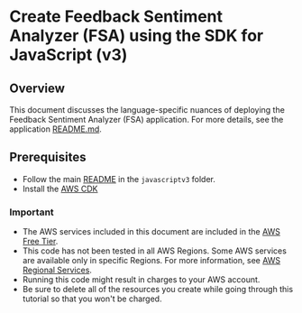 # Create Feedback Sentiment Analyzer (FSA) using the SDK for JavaScript (v3)

## Overview

This document discusses the language-specific nuances of deploying the Feedback Sentiment Analyzer (FSA) application. For more details, see the application [README.md](/applications/feedback_sentiment_analyzer/README.md).

## Prerequisites

- Follow the main [README](../../../README.md#Prerequisites) in the `javascriptv3` folder.
- Install the [AWS CDK](https://docs.aws.amazon.com/cdk/v2/guide/getting_started.html)

### Important

- The AWS services included in this document are included in the [AWS Free Tier](https://aws.amazon.com/free/?all-free-tier.sort-by=item.additionalFields.SortRank&all-free-tier.sort-order=asc).
- This code has not been tested in all AWS Regions. Some AWS services are available only in specific Regions. For more information, see [AWS Regional Services](https://aws.amazon.com/about-aws/global-infrastructure/regional-product-services).
- Running this code might result in charges to your AWS account.
- Be sure to delete all of the resources you create while going through this tutorial so that you won't be charged.
